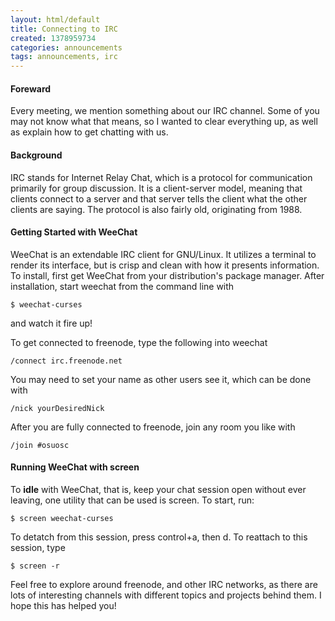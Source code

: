 ```yaml
---
layout: html/default
title: Connecting to IRC
created: 1378959734
categories: announcements
tags: announcements, irc
---
```

#### Foreward

Every meeting, we mention something about our IRC channel. Some of you may not know what that means, so I wanted to clear everything up, as well as explain how to get chatting with us.

#### Background

IRC stands for Internet Relay Chat, which is a protocol for communication primarily for group discussion. It is a client-server model, meaning that clients connect to a server and that server tells the client what the other clients are saying. The protocol is also fairly old, originating from 1988.

#### Getting Started with WeeChat

WeeChat is an extendable IRC client for GNU/Linux. It utilizes a terminal to render its interface, but is crisp and clean with how it presents information. To install, first get WeeChat from your distribution's package manager. After installation, start weechat from the command line with

```$ weechat-curses```

and watch it fire up!

To get connected to freenode, type the following into weechat

```/connect irc.freenode.net```

You may need to set your name as other users see it, which can be done with

```/nick yourDesiredNick```

After you are fully connected to freenode, join any room you like with

```/join #osuosc```

#### Running WeeChat with screen

To **idle** with WeeChat, that is, keep your chat session open without ever leaving, one utility that can be used is screen. To start, run:

```$ screen weechat-curses```

To detatch from this session, press control+a, then d. To reattach to this session, type

```$ screen -r```

Feel free to explore around freenode, and other IRC networks, as there are lots of interesting channels with different topics and projects behind them. I hope this has helped you!
